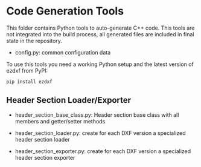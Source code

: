 # Code Generation Tools

This folder contains Python tools to auto-generate C++ code. This tools 
are not integrated into the build process, all generated files are 
included in final state in the repository.

- config.py: common configuration data

To use this tools you need a working Python setup and the latest version of
ezdxf from PyPI:
```
pip install ezdxf
```

## Header Section Loader/Exporter

- header_section_base_class.py: Header section base class with all 
  members and getter/setter methods
  
- header_section_loader.py: create for each DXF version a specialized 
  header section loader
  
- header_section_exporter.py: create for each DXF version a specialized
  header section exporter